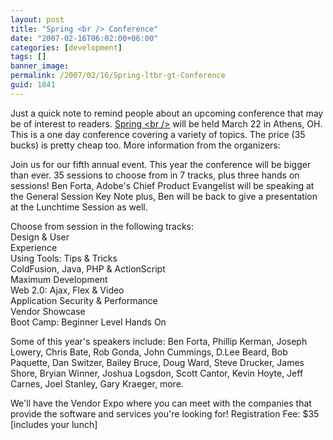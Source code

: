 ```yaml
---
layout: post
title: "Spring <br /> Conference"
date: "2007-02-16T06:02:00+06:00"
categories: [development]
tags: []
banner_image: 
permalink: /2007/02/16/Spring-ltbr-gt-Conference
guid: 1841
---
```


Just a quick note to remind people about an upcoming conference that may be of interest to readers. <a href="http://www.sbconference.com/">Spring &lt;br /&gt;</a> will be held March 22 in Athens, OH. This is a one day conference covering a variety of topics. The price (35 bucks) is pretty cheap too. More information from the organizers:


Join us for our fifth annual event.  This year the conference will be bigger than ever.  35 sessions
to choose from in 7 tracks, plus three hands on 
sessions!  Ben Forta, Adobe's Chief Product Evangelist will be speaking at  the General Session Key Note
plus, Ben will be back to give a presentation 
at the Lunchtime Session as well.

Choose from session in the following tracks:<br>
Design & User<br>
Experience<br>
Using Tools: Tips & Tricks<br>
ColdFusion, Java, PHP & ActionScript<br>
Maximum Development<br>
Web 2.0: Ajax, Flex & Video<br>
Application Security & Performance<br>
Vendor Showcase<br>
Boot Camp: Beginner Level Hands On<br>

Some of this year's speakers include:
Ben Forta, Phillip
Kerman, Joseph Lowery, Chris Bate,  Rob Gonda, John 
Cummings, D.Lee Beard, Bob
Paquette, Dan Switzer, Bailey Bruce, Doug Ward, 
Steve Drucker, James Shore,
Bryian Winner, Joshua Logsdon, Scott Cantor, 
Kevin Hoyte, Jeff Carnes, Joel
Stanley, Gary Kraeger, more.

We'll have the Vendor Expo where you can meet
with the companies that 
provide the software and services you're looking for!
Registration Fee:  $35 [includes your lunch]